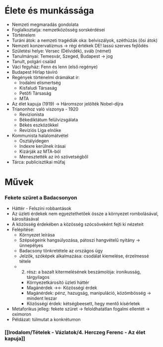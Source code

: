 # Élete és munkássága

- Nemzeti megmaradás gondolata
- Foglalkoztatja: nemzetközösség sorskérdései
- Történelem
- Turáni átok: a nemzeti tragédiák oka: belviszályok, széthúzás (ősi átok)
- Nemzeti konzervatizmus -> régi értékek DE! lassú szerves fejlődés
- Születési helye: Versec (Délvidék), sváb (német)
- Tanulmányai: Temesvár, Szeged, Budapest -> jog
- Tanult, polgári család
- Váci fegyház: Fenn és lenn (első regénye)
- Budapest Hírlap távíró
- Regények történelmi drámákat ír:
	- Irodalmi elismertség
	- Kisfaludi Társaság
	- Petőfi Társaság
	- MTA
- Az élet kapuja (1919) -> Háromszor jelölték Nobel-díjra
- Trianonhoz való viszonya - 1920
	- Revizionista
	- Békediktátum felülvizsgálata
	- Békés eszközökkel
	- Revíziós Liga elnöke
- Kommunista halalomátvétel
	- Osztályidegen
	- Indexre kerülnek írásai
	- Kizárják az MTA-ból
	- Menesztették az író szövetségből
- Tárca: publicisztikai műfaj

# Művek

### Fekete szüret a Badacsonyon

- Háttér - Felszíni robbantások
- Az üzleti érdekek nem egyeztethetőek össze a környezet rombolásával, károsításával
- A közösség érdekében a közösség szócsöveként fejti ki nézeteit
- Felépítése:
	- Környezet leírása
	- Szépségeink hangsúlyozása, pátoszi hangvételű nyitány -> ünnepélyes
	- Badacsony tönkretétele az országos ügy
	- Jelzők, szóképek alkalmazása: csodálat kiemelése, érzelmessé tétele
	- 2. rész: a bazalt kitermelésének beszámolója: ironikusság, tárgyilagos
		- Környezetkárosító üzleti háttér
		- Magánérdek -><- Közösségi érdek
		- Magánérdek: pénz, hazugság, manipuláció, közömbösség -> mindent leszar
		- Közösségi érdek: kétségbeesett, hegy mentő kísérletek
- Metaforikus jelleg: fekete szüret -> feloldhatatlan fogalmi ellentét -> oximoron
- Példázat: túlmutat a konkrétumon

### [[Irodalom/Tételek - Vázlatok/4. Herczeg Ferenc - Az élet kapuja]]
